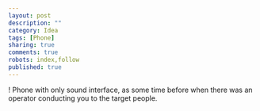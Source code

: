 ```yaml
---
layout: post
description: ""
category: Idea
tags: [Phone]
sharing: true
comments: true
robots: index,follow
published: true
---
```


! Phone with only sound interface, as some time before when there was an operator conducting you to the target people.